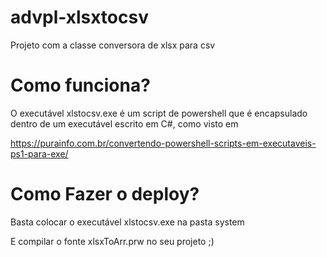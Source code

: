 # advpl-xlsxtocsv
Projeto com a classe conversora  de xlsx para csv

# Como funciona?

O executável xlstocsv.exe é um script de powershell que é encapsulado dentro de um executável escrito em C#, como visto em 




https://purainfo.com.br/convertendo-powershell-scripts-em-executaveis-ps1-para-exe/

# Como Fazer o deploy?

Basta colocar o executável xlstocsv.exe na pasta system

E compilar o fonte xlsxToArr.prw  no seu projeto ;)

